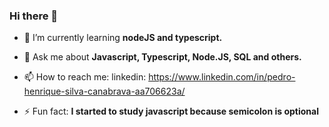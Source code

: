 ### Hi there 👋

- 🌱 I’m currently learning **nodeJS and typescript.**

- 💬 Ask me about **Javascript, Typescript, Node.JS, SQL and others.**

- 📫 How to reach me: linkedin: https://www.linkedin.com/in/pedro-henrique-silva-canabrava-aa706623a/

- ⚡ Fun fact: **I started to study javascript because semicolon is optional**


